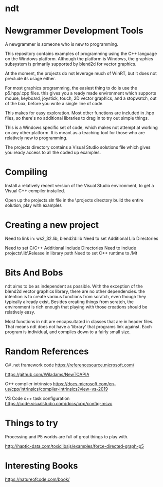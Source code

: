 # ndt
Newgrammer Development Tools
============================

A newgrammer is someone who is new to programming.

This repository contains examples of programming using the
C++ language on the Windows platform.  Although the platform is
Windows, the graphics subsystem is primarily supported by
blend2d for vector graphics.

At the moment, the projects do not leverage much of WinRT, but
it does not preclude its usage either.

For most graphics programming, the easiest thing to do is use the
p5.hpp/.cpp files.  this gives you a ready made environment which 
supports mouse, keyboard, joystick, touch, 2D vector graphics, and 
a stopwatch, out of the box, before you write a single line of code.

This makes for easy exploration.  Most other functions are included
in .hpp files, so there's no additional libraries to drag in to try
out simple things.

This is a Windows specific set of code, which makes not attempt at 
working on any other platform.  It is meant as a teaching tool for 
those who are relatively new to programming.

The projects directory contains a Visual Studio solutions file which
gives you ready access to all the coded up examples.

Compiling
=========
Install a relatively recent version of the Visual Studio environment, to get a Visual C++  compiler installed.

Open up the projects.sln file in the \projects directory
build the entire solution, play with examples

Creating a new project
======================
Need to link in: ws2_32.lib, blend2d.lib
Need to set Additional Lib Directories

Need to set C/C++ Additional Include Directories
Need to include projects\lib\Release in library path
Need to set C++ runtime to /Mt


Bits And Bobs
=============

ndt aims to be as independent as possible.  With the exception of the blend2d vector graphics library, there are no other dependencies.  the intention is to create 
various functions from scratch, even though they typically already exist.
Besides creating things from scratch, the environment is rich enough that playing
with those creations should be relatively easy.


Most functions in ndt are encapsultated in classes that are in header files.  That means ndt does not have a 'library' that programs link against.  Each program is individual, and compiles down to a fairly small size.


Random References
==========

C# .net framework code
https://referencesource.microsoft.com/

https://github.com/Wiladams/NewTOAPIA

C++ compiler intrinsics
https://docs.microsoft.com/en-us/cpp/intrinsics/compiler-intrinsics?view=vs-2019

VS Code c++ task configuration
https://code.visualstudio.com/docs/cpp/config-msvc


Things to try
=============
Processing and P5 worlds are full of great things to play with.

http://haptic-data.com/toxiclibsjs/examples/force-directed-graph-p5


Interesting Books
=================
https://natureofcode.com/book/
